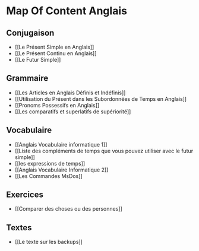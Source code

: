 
# Map Of Content Anglais
## Conjugaison
- [[Le Présent Simple en Anglais]]
- [[Le Présent Continu en Anglais]]
- [[Le Futur Simple]]

## Grammaire
- [[Les Articles en Anglais Définis et Indéfinis]]
- [[Utilisation du Présent dans les Subordonnées de Temps en Anglais]]
- [[Pronoms Possessifs en Anglais]]
- [[Les comparatifs et superlatifs de supériorité]]
## Vocabulaire
- [[Anglais Vocabulaire informatique 1]]
- [[Liste des compléments de temps que vous pouvez utiliser avec le futur simple]]
- [[les expressions de temps]]
- [[Anglais Vocabulaire Informatique 2]]
- [[Les Commandes MsDos]]
## Exercices
- [[Comparer des choses ou des personnes]]

## Textes
- [[Le texte sur les backups]]